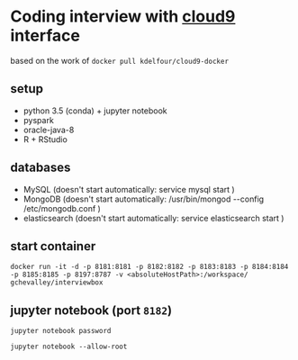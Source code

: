 # Coding interview with [cloud9](https://c9.io) interface
based on the work of `docker pull kdelfour/cloud9-docker`

## setup
- python 3.5 (conda) + jupyter notebook
- pyspark
- oracle-java-8
- R + RStudio

## databases
- MySQL (doesn't start automatically: service mysql start )
- MongoDB (doesn't start automatically: /usr/bin/mongod --config /etc/mongodb.conf )
- elasticsearch (doesn't start automatically: service elasticsearch start )

## start container
`docker run -it -d -p 8181:8181 -p 8182:8182 -p 8183:8183 -p 8184:8184 -p 8185:8185 -p 8197:8787 -v <absoluteHostPath>:/workspace/ gchevalley/interviewbox`

## jupyter notebook (port `8182`)
`jupyter notebook password`

`jupyter notebook --allow-root`

